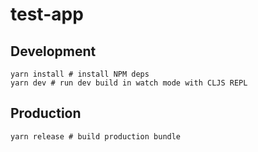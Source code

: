 # test-app

## Development
```shell
yarn install # install NPM deps
yarn dev # run dev build in watch mode with CLJS REPL
```

## Production
```shell
yarn release # build production bundle
```
